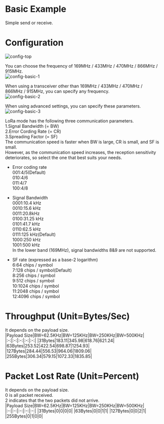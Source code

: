 # Basic Example   
Simple send or receive.   

# Configuration   
![config-top](https://user-images.githubusercontent.com/6020549/152315401-0a3ea44f-d045-4b93-b988-b9ce9451f935.jpg)

You can choose the frequency of 169MHz / 433MHz / 470MHz / 866MHz / 915MHz.   
![config-basic-1](https://user-images.githubusercontent.com/6020549/153731778-d7c3e699-5afa-4673-8de0-da9ec8ea6808.jpg)

When using a transceiver other than 169MHz / 433MHz / 470MHz / 866MHz / 915MHz, you can specify any frequency.   
![config-basic-2](https://user-images.githubusercontent.com/6020549/153731782-dd217bd5-b37c-4d31-b6e8-297d4372ce3c.jpg)

When using advanced settings, you can specify these parameters.   
![config-basic-3](https://user-images.githubusercontent.com/6020549/153731783-da342804-9be9-4b16-9908-4c7aa69419d4.jpg)

LoRa mode has the following three communication parameters.   
1.Signal Bandwidth (= BW)   
2.Error Cording Rate (= CR)   
3.Spreading Factor (= SF)   
The communication speed is faster when BW is large, CR is small, and SF is small.   
However, as the communication speed increases, the reception sensitivity deteriorates, so select the one that best suits your needs.   

- Error coding rate   
001:4/5(Default)   
010:4/6   
011:4/7   
100:4/8   

- Signal Bandwidth   
0001:10.4 kHz   
0010:15.6 kHz   
0011:20.8kHz   
0100:31.25 kHz   
0101:41.7 kHz   
0110:62.5 kHz   
0111:125 kHz(Default)   
1000:250 kHz   
1001:500 kHz   
In the lower band (169MHz), signal bandwidths 8&9 are not supported.   

- SF rate (expressed as a base-2 logarithm)   
6:64 chips / symbol   
7:128 chips / symbol(Default)   
8:256 chips / symbol   
9:512 chips / symbol   
10:1024 chips / symbol   
11:2048 chips / symbol   
12:4096 chips / symbol   


# Throughput (Unit=Bytes/Sec)   
It depends on the payload size.   
|Payload Size|BW=62.5KHz|BW=125KHz|BW=250KHz|BW=500KHz|
|:-:|:-:|:-:|:-:|:-:|
|31Bytes|183.11|345.98|618.76|621.24|
|63Bytes|253.52|422.54|698.87|1254.93|
|127Bytes|284.44|556.53|964.06|1809.06|
|255Bytes|306.34|579.15|1072.33|1835.85|

# Packet Lost Rate (Unit=Percent)   
It depends on the payload size.   
0 is all packet received.   
2 indicates that the two packets did not arrive.   
|Payload Size|BW=62.5KHz|BW=125KHz|BW=250KHz|BW=500KHz|
|:-:|:-:|:-:|:-:|:-:|
|31Bytes|0|0|0|0|
|63Bytes|0|0|1|1|
|127Bytes|0|0|2|1|
|255Bytes|0|1|0|0|
